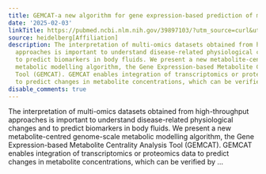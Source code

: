 ```yaml
---
title: GEMCAT-a new algorithm for gene expression-based prediction of metabolic alterations
date: '2025-02-03'
linkTitle: https://pubmed.ncbi.nlm.nih.gov/39897103/?utm_source=curl&utm_medium=rss&utm_campaign=pubmed-2&utm_content=1FakS-2QOkCT8HsMOQP1bCRQ4YzyumYOmxmF0moLsQ3dFB1E9V&fc=20220326224207&ff=20250203170930&v=2.18.0.post9+e462414
source: heidelberg[Affiliation]
description: The interpretation of multi-omics datasets obtained from high-throughput
  approaches is important to understand disease-related physiological changes and
  to predict biomarkers in body fluids. We present a new metabolite-centred genome-scale
  metabolic modelling algorithm, the Gene Expression-based Metabolite Centrality Analysis
  Tool (GEMCAT). GEMCAT enables integration of transcriptomics or proteomics data
  to predict changes in metabolite concentrations, which can be verified by ...
disable_comments: true
---
```

The interpretation of multi-omics datasets obtained from high-throughput approaches is important to understand disease-related physiological changes and to predict biomarkers in body fluids. We present a new metabolite-centred genome-scale metabolic modelling algorithm, the Gene Expression-based Metabolite Centrality Analysis Tool (GEMCAT). GEMCAT enables integration of transcriptomics or proteomics data to predict changes in metabolite concentrations, which can be verified by ...